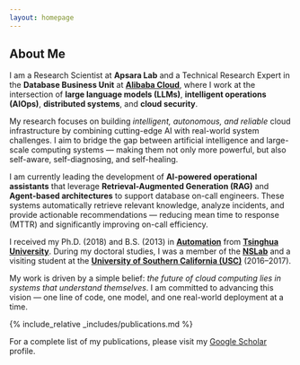 ```yaml
---
layout: homepage
---
```


## About Me

I am a Research Scientist at **Apsara Lab** and a Technical Research Expert in the **Database Business Unit** at **[Alibaba Cloud](https://www.alibabacloud.com/)**, where I work at the intersection of **large language models (LLMs)**, **intelligent operations (AIOps)**, **distributed systems**, and **cloud security**.

My research focuses on building *intelligent, autonomous, and reliable* cloud infrastructure by combining cutting-edge AI with real-world system challenges. I aim to bridge the gap between artificial intelligence and large-scale computing systems — making them not only more powerful, but also self-aware, self-diagnosing, and self-healing.

I am currently leading the development of **AI-powered operational assistants** that leverage **Retrieval-Augmented Generation (RAG)** and **Agent-based architectures** to support database on-call engineers. These systems automatically retrieve relevant knowledge, analyze incidents, and provide actionable recommendations — reducing mean time to response (MTTR) and significantly improving on-call efficiency.

I received my Ph.D. (2018) and B.S. (2013) in **[Automation](https://www.au.tsinghua.edu.cn/)** from **[Tsinghua University](https://www.tsinghua.edu.cn/)**. During my doctoral studies, I was a member of the **[NSLab](https://tsinghua-nslab.org/)** and a visiting student at the **[University of Southern California (USC)](https://www.usc.edu/)** (2016–2017).

My work is driven by a simple belief: *the future of cloud computing lies in systems that understand themselves*. I am committed to advancing this vision — one line of code, one model, and one real-world deployment at a time.

{% include_relative _includes/publications.md %}

For a complete list of my publications, please visit my [Google Scholar](https://scholar.google.com/citations?user=Y0DFdMwAAAAJ) profile.
